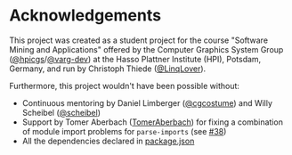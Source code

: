# Acknowledgements

This project was created as a student project for the course "Software Mining and Applications" offered by the Computer Graphics System Group ([@hpicgs](https://github.com/hpicgs)/[@varg-dev](https://github.com/varg-dev)) at the Hasso Plattner Institute (HPI), Potsdam, Germany, and run by Christoph Thiede ([@LinqLover](https://github.com/LinqLover)).

Furthermore, this project wouldn't have been possible without:

- Continuous mentoring by Daniel Limberger ([@cgcostume](https://github.com/cgcostume)) and Willy Scheibel ([@scheibel](https://github.com/scheibel))
- Support by Tomer Aberbach ([TomerAberbach](https://github.com/TomerAberbach)) for fixing a combination of module import problems for `parse-imports` (see [#38](https://github.com/LinqLover/downstream-repository-mining/pull/38))
- All the dependencies declared in [package.json](./package-json)
